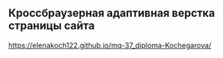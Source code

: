 ## Кроссбраузерная адаптивная верстка страницы сайта

https://elenakoch122.github.io/mq-37_diploma-Kochegarova/
